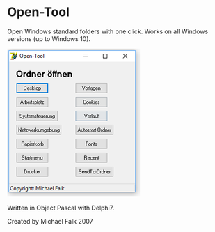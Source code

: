 # Open-Tool
Open Windows standard folders with one click.
Works on all Windows versions (up to Windows 10).

![Screenshot](screenshot.PNG)

Written in Object Pascal with Delphi7.

Created by Michael Falk 2007
